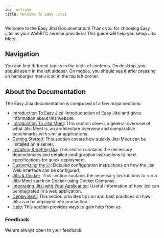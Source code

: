 ```yaml
---
id:  welcome
title: Welcome To Easy Jitsi
---
```


Welcome to the Easy Jitsi Documentation!
Thank you for choosing Easy Jitsi as your WebRTC service providers!
This guide will help you setup Jitsi Meet.

## Navigation

You can find different topics in the table of contents. On desktop, you should see it in the left sidebar. On mobile, you should see it after pressing an hamburger menu icon in the top left corner.

## About the Documentation

The Easy Jitsi documentation is composed of a few major sections:

- [Introduction To Easy Jitsi](http://docs.easyjitsi.com/docs/intro): Introducuction of Easy Jitsi and gives information about this website.
- [Introduction To Jitsi Meet](http://docs.easyjitsi.com/docs/introtojitsi): This section covers a general overview of what Jitsi Meet is, an architecture overview and comparative benchmarks with similar applications.
- [Getting Started](http://docs.easyjitsi.com/docs/gettingstarted): This section covers how quickly Jitsi Meet can be installed on a server.
- [Installing & Setting Up](http://docs.easyjitsi.com/docs/installingdep): This section contains the necessary dependencies and detailed configuration instructions to meet specifications for quick deployment.
- [Customizing the Ui](http://docs.easyjitsi.com/docs/jitsiui): Detailed configuration instructions on how the jitsi Web Interface can be configured.
- [Jitsi & Docker](http://docs.easyjitsi.com/docs/docker): This section contains the necessary instructions to run a Jitsi Meet stack on Docker using Docker Compose.
- [Integrating Jitsi with Your Application](http://docs.easyjitsi.com/docs/iframe): Useful information of how jitsi can be integrated in a web application.
- [Deployment](http://docs.easyjitsi.com/docs/tips): This secion provides tips on and best practices on how Jitsi can be deployed into production.
- [Help](http://docs.easyjitsi.com/docs/help): This section provides ways to gain help from us.

### Feedback

We are always open to your feedback.
